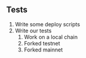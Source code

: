




## Tests

1. Write some deploy scripts
2. Write our tests
   1. Work on a local chain
   2. Forked testnet
   3. Forked mainnet